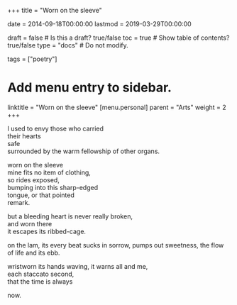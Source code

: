 +++
title = "Worn on the sleeve"

date = 2014-09-18T00:00:00
lastmod = 2019-03-29T00:00:00

draft = false  # Is this a draft? true/false
toc = true  # Show table of contents? true/false
type = "docs"  # Do not modify.

tags = ["poetry"]

# Add menu entry to sidebar.
linktitle = "Worn on the sleeve"
[menu.personal]
  parent = "Arts"
  weight = 2
+++

I used to envy those who carried</br>
their hearts</br>
safe</br>
surrounded by the warm fellowship of other organs.

worn on the sleeve</br>
mine fits no item of clothing,</br>
so rides exposed,</br>
bumping into this sharp-edged</br>
tongue, or that pointed</br>
remark.

but a bleeding heart is never really broken,</br>
and worn there</br>
it escapes its ribbed-cage.</br>

on the lam, its every beat sucks in sorrow,
pumps out sweetness, the flow of life and its ebb.</br>

wristworn its hands waving,
it warns all and me,</br>
each staccato second,</br>
that the time is always</br>

now.
